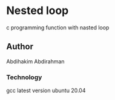 # Nested loop
c programming function with nasted loop

## Author
Abdihakim Abdirahman

### Technology 
gcc latest version
ubuntu 20.04 
